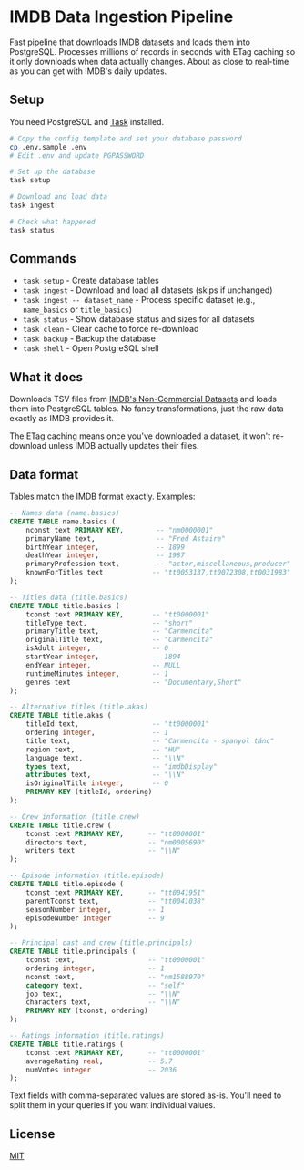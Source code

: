 # IMDB Data Ingestion Pipeline

Fast pipeline that downloads IMDB datasets and loads them into PostgreSQL. Processes millions of records in seconds with ETag caching so it only downloads when data actually changes. About as close to real-time as you can get with IMDB's daily updates.

## Setup

You need PostgreSQL and [Task](https://taskfile.dev/) installed.

```bash
# Copy the config template and set your database password
cp .env.sample .env
# Edit .env and update PGPASSWORD

# Set up the database
task setup

# Download and load data
task ingest

# Check what happened
task status
```

## Commands

- `task setup` - Create database tables
- `task ingest` - Download and load all datasets (skips if unchanged)
- `task ingest -- dataset_name` - Process specific dataset (e.g., `name_basics` or `title_basics`)
- `task status` - Show database status and sizes for all datasets
- `task clean` - Clear cache to force re-download
- `task backup` - Backup the database
- `task shell` - Open PostgreSQL shell

## What it does

Downloads TSV files from [IMDB's Non-Commercial Datasets](https://developer.imdb.com/non-commercial-datasets/) and loads them into PostgreSQL tables. No fancy transformations, just the raw data exactly as IMDB provides it.

The ETag caching means once you've downloaded a dataset, it won't re-download unless IMDB actually updates their files.

## Data format

Tables match the IMDB format exactly. Examples:

```sql
-- Names data (name.basics)
CREATE TABLE name.basics (
    nconst text PRIMARY KEY,        -- "nm0000001"
    primaryName text,               -- "Fred Astaire"
    birthYear integer,              -- 1899
    deathYear integer,              -- 1987
    primaryProfession text,         -- "actor,miscellaneous,producer"
    knownForTitles text            -- "tt0053137,tt0072308,tt0031983"
);

-- Titles data (title.basics)
CREATE TABLE title.basics (
    tconst text PRIMARY KEY,       -- "tt0000001"
    titleType text,                -- "short"
    primaryTitle text,             -- "Carmencita"
    originalTitle text,            -- "Carmencita"
    isAdult integer,               -- 0
    startYear integer,             -- 1894
    endYear integer,               -- NULL
    runtimeMinutes integer,        -- 1
    genres text                    -- "Documentary,Short"
);

-- Alternative titles (title.akas)
CREATE TABLE title.akas (
    titleId text,                  -- "tt0000001"
    ordering integer,              -- 1
    title text,                    -- "Carmencita - spanyol tánc"
    region text,                   -- "HU"
    language text,                 -- "\\N"
    types text,                    -- "imdbDisplay"
    attributes text,               -- "\\N"
    isOriginalTitle integer,       -- 0
    PRIMARY KEY (titleId, ordering)
);

-- Crew information (title.crew)
CREATE TABLE title.crew (
    tconst text PRIMARY KEY,      -- "tt0000001"
    directors text,               -- "nm0005690"
    writers text                  -- "\\N"
);

-- Episode information (title.episode)
CREATE TABLE title.episode (
    tconst text PRIMARY KEY,      -- "tt0041951"
    parentTconst text,            -- "tt0041038"
    seasonNumber integer,         -- 1
    episodeNumber integer         -- 9
);

-- Principal cast and crew (title.principals)
CREATE TABLE title.principals (
    tconst text,                  -- "tt0000001"
    ordering integer,             -- 1
    nconst text,                  -- "nm1588970"
    category text,                -- "self"
    job text,                     -- "\\N"
    characters text,              -- "\\N"
    PRIMARY KEY (tconst, ordering)
);

-- Ratings information (title.ratings)
CREATE TABLE title.ratings (
    tconst text PRIMARY KEY,      -- "tt0000001"
    averageRating real,           -- 5.7
    numVotes integer              -- 2036
);
```

Text fields with comma-separated values are stored as-is. You'll need to split them in your queries if you want individual values.

## License

[MIT](LICENSE)
